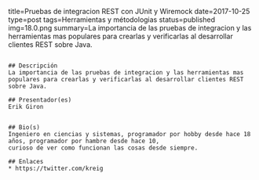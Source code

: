 title=Pruebas de integracion REST con JUnit y Wiremock
date=2017-10-25
type=post
tags=Herramientas y métodologias
status=published
img=18.0.png
summary=La importancia de las pruebas de integracion y las herramientas mas populares para crearlas y verificarlas al desarrollar clientes REST sobre Java.
~~~~~~

## Descripción
La importancia de las pruebas de integracion y las herramientas mas populares para crearlas y verificarlas al desarrollar clientes REST sobre Java.

## Presentador(es)
Erik Giron


## Bio(s)
Ingeniero en ciencias y sistemas, programador por hobby desde hace 18 años, programador por hambre desde hace 10,
curioso de ver como funcionan las cosas desde siempre.

## Enlaces
* https://twitter.com/kreig
